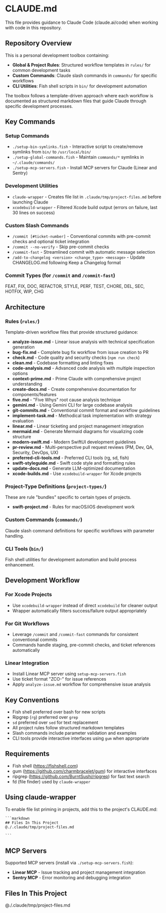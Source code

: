 # CLAUDE.md

This file provides guidance to Claude Code (claude.ai/code) when working with code in this repository.

## Repository Overview

This is a personal development toolbox containing:
- **Global & Project Rules**: Structured workflow templates in `rules/` for common development tasks
- **Custom Commands**: Claude slash commands in `commands/` for specific workflows
- **CLI Utilities**: Fish shell scripts in `bin/` for development automation

The toolbox follows a template-driven approach where each workflow is documented as structured markdown files that guide Claude through specific development processes.

## Key Commands

### Setup Commands
- `./setup-bin-symlinks.fish` - Interactive script to create/remove symlinks from `bin/` to `/usr/local/bin/`
- `./setup-global-commands.fish` - Maintain `commands/*` symlinks in `~/.claude/commands/`
- `./setup-mcp-servers.fish` - Install MCP servers for Claude (Linear and Sentry)

### Development Utilities
- `claude-wrapper` - Creates file list in `.claude/tmp/project-files.md` before launching Claude
- `xcodebuild-wrapper` - Filtered Xcode build output (errors on failure, last 30 lines on success)

### Custom Slash Commands
- `/commit [#ticket-number]` - Conventional commits with pre-commit checks and optional ticket integration
- `/commit --no-verify` - Skip pre-commit checks
- `/commit-fast` - Streamlined commit with automatic message selection
- `/add-to-changelog <version> <change_type> <message>` - Update CHANGELOG.md following Keep a Changelog format

### Commit Types (for `/commit` and `/commit-fast`)
FEAT, FIX, DOC, REFACTOR, STYLE, PERF, TEST, CHORE, DEL, SEC, HOTFIX, WIP, CHG

## Architecture

### Rules (`rules/`)
Template-driven workflow files that provide structured guidance:

- **analyze-issue.md** - Linear issue analysis with technical specification generation
- **bug-fix.md** - Complete bug fix workflow from issue creation to PR
- **check.md** - Code quality and security checks (`npm run check`)
- **clean.md** - Codebase formatting and linting fixes
- **code-analysis.md** - Advanced code analysis with multiple inspection options
- **context-prime.md** - Prime Claude with comprehensive project understanding
- **create-docs.md** - Create comprehensive documentation for components/features
- **five.md** - "Five Whys" root cause analysis technique
- **gemini.md** - Using Gemini CLI for large codebase analysis
- **git-commits.md** - Conventional commit format and workflow guidelines
- **implement-task.md** - Methodical task implementation with strategy evaluation
- **linear.md** - Linear ticketing and project management integration
- **mermaid.md** - Generate Mermaid diagrams for visualizing code structure
- **modern-swift.md** - Modern SwiftUI development guidelines
- **pr-review.md** - Multi-perspective pull request reviews (PM, Dev, QA, Security, DevOps, UX)
- **preferred-cli-tools.md** - Preferred CLI tools (rg, sd, fish)
- **swift-styleguide.md** - Swift code style and formatting rules
- **update-docs.md** - Generate LLM-optimized documentation
- **xcode-builds.md** - Use `xcodebuild-wrapper` for Xcode projects

### Project-Type Definitions  (`project-types/`)
These are rule "bundles" specific to certain types of projects.

- **swift-project.md** - Rules for macOS/iOS development work

### Custom Commands (`commands/`)
Claude slash command definitions for specific workflows with parameter handling.

### CLI Tools (`bin/`)
Fish shell utilities for development automation and build process enhancement.

## Development Workflow

### For Xcode Projects
- Use `xcodebuild-wrapper` instead of direct `xcodebuild` for cleaner output
- Wrapper automatically filters success/failure output appropriately

### For Git Workflows
- Leverage `/commit` and `/commit-fast` commands for consistent conventional commits
- Commands handle staging, pre-commit checks, and ticket references automatically

### Linear Integration
- Install Linear MCP server using `setup-mcp-servers.fish`
- Use ticket format "ZCO-<number>" for issue references
- Apply `analyze-issue.md` workflow for comprehensive issue analysis

## Key Conventions

- Fish shell preferred over bash for new scripts
- Ripgrep (`rg`) preferred over `grep`
- `sd` preferred over `sed` for text replacement
- All project rules follow structured markdown templates
- Slash commands include parameter validation and examples
- CLI tools provide interactive interfaces using `gum` when appropriate

## Requirements

- Fish shell (https://fishshell.com)
- gum (https://github.com/charmbracelet/gum) for interactive interfaces
- ripgrep (https://github.com/BurntSushi/ripgrep) for fast text search
- fd (file finder) used by `claude-wrapper`

## Using claude-wrapper

To enable file list priming in projects, add this to the project's CLAUDE.md:

    ```markdown
    ## Files In This Project
    @./.claude/tmp/project-files.md

    ```

## MCP Servers

Supported MCP servers (install via `./setup-mcp-servers.fish`):
- **Linear MCP** - Issue tracking and project management integration
- **Sentry MCP** - Error monitoring and debugging integration


## Files In This Project

@./.claude/tmp/project-files.md
